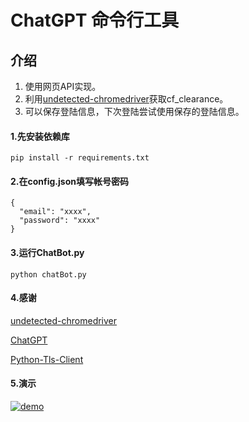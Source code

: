 # ChatGPT 命令行工具

## 介绍

1. 使用网页API实现。
2. 利用[undetected-chromedriver](https://github.com/ultrafunkamsterdam/undetected-chromedriver)获取cf_clearance。
3. 可以保存登陆信息，下次登陆尝试使用保存的登陆信息。

#### 1.先安装依赖库

`pip install -r requirements.txt`

#### 2.在config.json填写帐号密码

```
{
  "email": "xxxx",
  "password": "xxxx"
}
```

#### 3.运行ChatBot.py

`python chatBot.py`

#### 4.感谢
[undetected-chromedriver](https://github.com/ultrafunkamsterdam/undetected-chromedriver)

[ChatGPT](https://github.com/acheong08/ChatGPT)

[Python-Tls-Client](https://github.com/FlorianREGAZ/Python-Tls-Client)

#### 5.演示
  [![demo](img.png)](https://github.com/jym66/ChatGPT_CommadnLineTools/blob/main/img/img.png)



